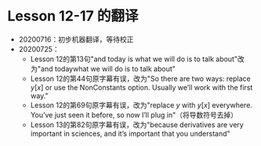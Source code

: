 # Lesson 12-17 的翻译
- 20200716：初步机器翻译，等待校正
- 20200725：
  - Lesson 12的第13句"and today is what we will do is to talk about"改为"and todaywhat we will do is to talk about"
  - Lesson 12的第44句原字幕有误，改为"So there are two ways: replace <i>y</i>[<i>x</i>] or use the NonConstants option. Usually we’ll work with the first way."
  - Lesson 12的第69句原字幕有误，改为"replace <i>y</i> with <i>y</i>[<i>x</i>] everywhere. You’ve just seen it before, so now I’ll plug in"（将导数符号去掉）
  - Lesson 13的第82句原字幕有误，改为"because derivatives are very important in sciences, and it’s important that you understand"

